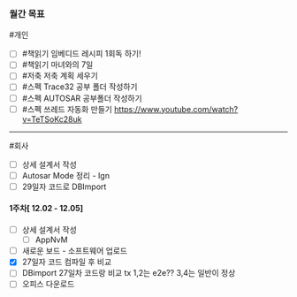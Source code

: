 ### **월간 목표**
#개인 
- [ ] #책읽기  임베디드 레시피 1회독 하기!
- [ ] #책읽기 마녀와의 7일
- [ ] #저축 저축 계획 세우기
- [ ] #스펙 Trace32 공부 폴더 작성하기
- [ ] #스펙 AUTOSAR 공부폴더 작성하기
- [ ] #스펙 쓰레드 자동화 만들기 https://www.youtube.com/watch?v=TeTSoKc28uk
---
#회사 
- [ ] 상세 설계서 작성
- [ ] Autosar Mode 정리 - Ign
- [ ] 29일자 코드로 DBImport

#### 1주차[ 12.02 - 12.05]
- [ ] 상세 설계서 작성 
	- [ ]  AppNvM
- [ ] 새로운 보드 - 소프트웨어 업로드 
- [x] 27일자 코드 컴파일 후 비교  
- [ ] DBimport 27일차 코드랑 비교
      tx 1,2는 e2e?? 3,4는 일반이 정상
- [ ] 오피스 다운로드
